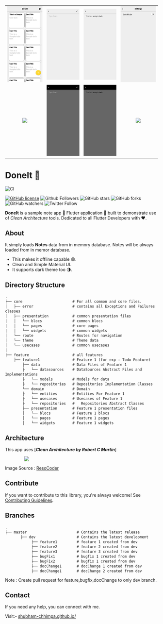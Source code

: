 
<div style="text-align: center">
    <table>
        <tr>
            <td style="text-align: center">
                <img src="/project/images/HomePage.png" width="200"/>
            </td>
            <td style="text-align: center">
                <img src="/project/images/AddTodoPage.png" width="200"/>
            </td>
            <td style="text-align: center">
                <img src="/project/images/ViewTodoPage.png" width="200"/>
            </td>
            <td style="text-align: center">
                <img src="/project/images/SettingPage.png" width="200"/>
            </td>
        </tr>
        <tr>
             <td style="text-align: center">
                 <img src="/project/images/HomePage(Dark Mode).png" width="200"/>
             </td>
             <td style="text-align: center">
                 <img src="/project/images/AddTodoPage(Dark Mode).png" width="200"/>
             </td>
             <td style="text-align: center">
                 <img src="/project/images/ViewTodoPage(Dark Mode).png" width="200"/>
             </td>
             <td style="text-align: center">
                 <img src="/project/images/SettingPage(Dark Mode).png" width="200"/>
             </td>
        </tr>  
    </table>
</div>


# DoneIt 📝

![CI](https://github.com/shubham-chhimpa/done_it/workflows/CI/badge.svg)

[![GitHub license](https://img.shields.io/badge/License-MIT-blue.svg)](/https://github.com/shubham-chhimpa/done_it/LICENSE.md)
![Github Followers](https://img.shields.io/github/followers/shubham-chhimpa?label=Follow&style=social)
![GitHub stars](https://img.shields.io/github/stars/shubham-chhimpa/done_it?style=social)
![GitHub forks](https://img.shields.io/github/forks/shubham-chhimpa/done_it?style=social)
![GitHub watchers](https://img.shields.io/github/watchers/shubham-chhimpa/done_it?style=social)
![Twitter Follow](https://img.shields.io/twitter/follow/shubham_chhimpa?label=Follow&style=social)

**DoneIt** is a sample note app 📝 Flutter application 📱 built to demonstrate use of *Clean Architecture* tools. Dedicated to all Flutter Developers with ❤️. 


## About
It simply loads **Notes** data from in memory database. Notes will be always loaded from in memor database. 
- This makes it offline capable 😃. 
- Clean and Simple Material UI.
- It supports dark theme too 🌗.

## Directory Structure
    
    .
    ├── core                       # For all common and core files.
    │   ├── error                  # contains all Exceptions and Failures classes
    │   ├── presentation           # common presentation files
    |   │   └── blocs              # common blocs
    |   │   └── pages              # core pages
    |   │   └── widgets            # common widgets
    │   └── route                  # Routes for navigation
    │   └── theme                  # Theme data
    │   └── usecases               # common usecases
    |
    ├── feature                    # all features           
        ├── feature1               # Feature 1 (for exp : Todo Feature)
            ├── data               # Data Files of Feature 1
            ├   └── datasources    # DataSources Abstract Files and Implementations   
            ├   └── models         # Models for data   
            ├   └── repositories   # Repositories Implementation Classes   
            └── domain             # Domain 
            ├   └── entities       # Entities For Feature 1   
            ├   └── usecases       # Usecases of Feature 1   
            ├   └── repositories   #   Repositories Abstract Classes
            ├── presentation       # Feature 1 presentation files
            │   └── blocs          # Feature 1 blocs
            │   └── pages          # Feature 1 pages
            │   └── widgets        # Feature 1 widgets 
   
   


## Architecture
This app uses [***Clean Architecture by Robert C Martin***]

<img src="https://github.com/ResoCoder/flutter-tdd-clean-architecture-course/blob/master/architecture-proposal.png" style="display: block; margin-left: auto; margin-right: auto; width: 75%;"/>


Image Source : [ResoCoder](https://resocoder.com)

## Contribute
If you want to contribute to this library, you're always welcome!
See [Contributing Guidelines](CONTRIBUTING.md). 

## Branches
    .
    ├── master                       # Contains the latest release
           ├── dev                   # Contains the latest development
                ├── feature1         # feature 1 created from dev
                ├── feature2         # feature 2 created from dev
                ├── feature3         # feature 3 created from dev
                ├── bugFix1          # bugfix 1 created from dev
                ├── bugFix2          # bugfix 1 created from dev
                ├── docChange1       # docChange 1 created from dev
                ├── docChange1       # docChange 2 created from dev
            
Note  : Create pull request for feature,bugfix,docChange to only dev branch.

## Contact
If you need any help, you can connect with me.

Visit:- [shubham-chhimpa.github.io/](https://shubham-chhimpa.github.io/)

